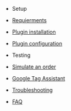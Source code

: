 

<!-- docs/_sidebar.md -->

- Setup

 - [Requierments](requirements.md)
 - [Plugin installation](plugin-installation.md)
 - [Plugin configuration](plugin-configuration.md)

- Testing
 - [Simulate an order](simulated-order.md)
 - [Google Tag Assistant](google-tag-assistant.md)

- [Troubleshooting](troubleshooting.md)

- [FAQ](faq.md)